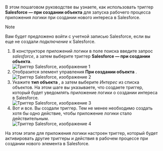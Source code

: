 В этом пошаговом руководстве вы узнаете, как использовать триггер **Salesforce — при создании объекта** для запуска рабочего процесса приложения логики при создании нового интереса в Salesforce.

> [!NOTE]
> Вам будет предложено войти с учетной записью Salesforce, если вы еще не создали *подключение* к Salesforce.  
> 
> 

1. В конструкторе приложений логики в поле поиска введите запрос *salesforce*, а затем выберите триггер **Salesforce — при создании объекта**.  
   ![Триггер Salesforce, изображение 1](./media/connectors-create-api-salesforce/trigger-1.png)   
2. Отобразится элемент управления **При создании объекта** .  
   ![Триггер Salesforce, изображение 2](./media/connectors-create-api-salesforce/trigger-2.png)   
3. Укажите **тип объекта** , а затем выберите *Интерес* из списка объектов. На этом шаге вы указываете, что создаете триггер, который будет уведомлять приложение логики о создании интереса в Salesforce.   
   ![Триггер Salesforce, изображение 3](./media/connectors-create-api-salesforce/trigger-3.png)   
4. Вот и все. Вы создали триггер. Тем не менее необходимо создать хотя бы одно действие, чтобы приложение логики стало действительным.    
   ![Триггер Salesforce, изображение 4](./media/connectors-create-api-salesforce/trigger-4.png)   

На этом этапе для приложения логики настроен триггер, который будет активировать другие триггеры и действия в рабочем процессе при создании нового элемента в Salesforce.  

